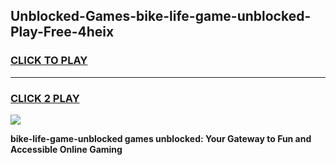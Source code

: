 
## Unblocked-Games-bike-life-game-unblocked-Play-Free-4heix
<h3>
<a href="https://premium76.site?title=bike-life-game-unblocked&ref=09A">CLICK TO PLAY</a></h3>
<hr>

<h3>
<a href="https://premium76.site?title=bike-life-game-unblocked&ref=09A">CLICK 2 PLAY</a>
  
</h3>

<a href="https://premium76.site?title=bike-life-game-unblocked&ref=09A"><img src="https://clearcache.store/games.png"></a>


**bike-life-game-unblocked games unblocked: Your Gateway to Fun and Accessible Online Gaming**
